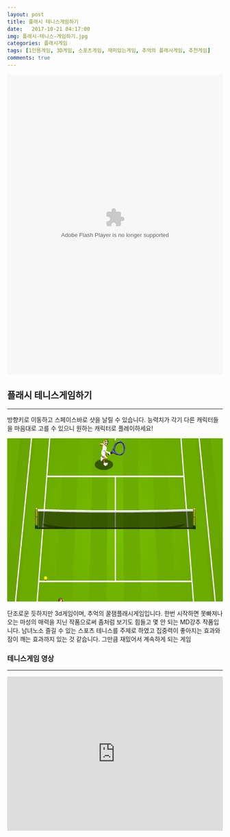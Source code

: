 ```yaml
---
layout: post
title: 플래시 테니스게임하기
date:   2017-10-21 04:17:00
img: 플래시-테니스-게임하기.jpg
categories: 플래시게임
tags: [1인용게임, 3D게임, 스포츠게임, 재미있는게임, 추억의 플래시게임, 추천게임]
comments: true
---
```



<embed src="http://psuta.tistory.com/attachment/cfile26.uf@2722683A534F645C3B5B98.swf" type="application/x-shockwave-flash" width="100%" height="700">
<h2>플래시 테니스게임하기</h2>

<hr />

방향키로 이동하고 스페이스바로 샷을 날릴 수 있습니다. 능력치가 각기 다른 캐릭터들을 마음대로 고를 수 있으니 원하는 캐릭터로 플레이하세요!

<img class="alignnone size-mh-magazine-lite-content wp-image-287" src="/images/플래시-테니스-게임하기.jpg" alt="" width="100%" height="381" />

단조로운 듯하지만 3d게임이며, 추억의 꿀잼플래시게임입니다. 한번 시작하면 못빠져나오는 마성의 매력을 지닌 작품으로써 좀처럼 보기도 힘들고 몇 안 되는 MD강추 작품입니다. 남녀노소 즐길 수 있는 스포츠 테니스를 주제로 하였고 집중력이 좋아지는 효과와 잠이 깨는 효과까지 있는 것 같습니다. 그만큼 재밌어서 계속하게 되는 게임
<h3>테니스게임 영상</h3>

<hr />

<iframe src="https://www.youtube.com/embed/b2D7idvc-50?rel=0" width="100%" height="360" frameborder="0" allowfullscreen="allowfullscreen"></iframe>